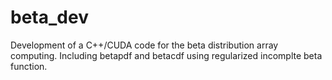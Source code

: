 # beta_dev
Development of a C++/CUDA code for the beta distribution array computing. Including betapdf and betacdf using regularized incomplte beta function.

